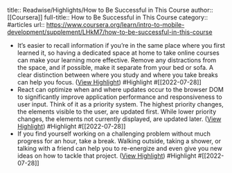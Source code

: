 title:: Readwise/Highlights/How to Be Successful in This Course
author:: [[Coursera]]
full-title:: How to Be Successful in This Course
category:: #articles
url:: https://www.coursera.org/learn/intro-to-mobile-development/supplement/LHkM7/how-to-be-successful-in-this-course

- It’s easier to recall information if you’re in the same place where you first learned it, so having a dedicated space at home to take online courses can make your learning more effective. Remove any distractions from the space, and if possible, make it separate from your bed or sofa. A clear distinction between where you study and where you take breaks can help you focus. ([View Highlight](https://read.readwise.io/read/01g92a0v3r5v7vc1bdjvra92wp)) #Highlight #[[2022-07-28]]
- React can optimize when and where updates occur to the browser DOM to significantly improve application performance and responsiveness to user input. Think of it as a priority system. The highest priority changes, the elements visible to the user, are updated first. While lower priority changes, the elements not currently displayed, are updated later. ([View Highlight](https://read.readwise.io/read/01g92chghat75wyk959rqafw1c)) #Highlight #[[2022-07-28]]
- If you find yourself working on a challenging problem without much progress for an hour, take a break. Walking outside, taking a shower, or talking with a friend can help you to re-energize and even give you new ideas on how to tackle that project. ([View Highlight](https://read.readwise.io/read/01g92a164h3d5fnsecpv1c5727)) #Highlight #[[2022-07-28]]